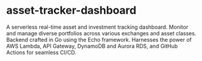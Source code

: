 # asset-tracker-dashboard
A serverless real-time asset and investment tracking dashboard. Monitor and manage diverse portfolios across various exchanges and asset classes. Backend crafted in Go using the Echo framework. Harnesses the power of AWS Lambda, API Gateway, DynamoDB and Aurora RDS, and GitHub Actions for seamless CI/CD.
